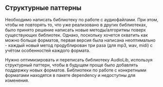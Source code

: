 ## Структурные паттерны

Необходимо написать библиотеку по работе с аудиофайлами. 
При этом, чтобы не повторять то, что уже реализовано в других библиотеках, было принято решение написать новые методы/алгоритмы поверх существующих библиотек.
Однако, поскольку хочется охватить как можно больше форматов, первая версия была написана неоптимально - 
каждый новый метод продублирован три раза (для mp3, wav, midi) с учётом особенностей каждого формата.

Нужно оптимизировать и переписать библиотеку AudioLib, используя структурный паттерн, чтобы в будущем проще было добавлять поддержку новых форматов.
Библиотеки по работе с конкретными форматами находятся в пакете dependency и недоступны для изменения. 